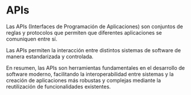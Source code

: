 # APIs


Las APIs (Interfaces de Programación de Aplicaciones) son conjuntos de reglas y protocolos que permiten que diferentes aplicaciones se comuniquen entre sí.

Las APIs permiten la interacción entre distintos sistemas de software de manera estandarizada y controlada. 

En resumen, las APIs son herramientas fundamentales en el desarrollo de software moderno, facilitando la interoperabilidad entre sistemas y la creación de aplicaciones más robustas y complejas mediante la reutilización de funcionalidades existentes.
